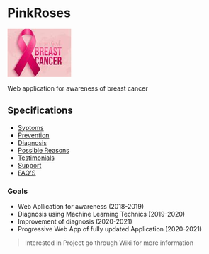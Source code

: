 # PinkRoses

![Breast Cancer](images/thumb_images.jpeg)

Web application for awareness of breast cancer


## Specifications

* [Syptoms](https://github.com/Saichethan/PinkRoses/wiki/Symptoms)
* [Prevention](https://github.com/Saichethan/PinkRoses/wiki/Prevention)
* [Diagnosis](https://github.com/Saichethan/PinkRoses/wiki/Diagnosis)
* [Possible Reasons](https://github.com/Saichethan/PinkRoses/wiki/Possible-Reasons)
* [Testimonials](https://github.com/Saichethan/PinkRoses/wiki/Testimonials)
* [Support](https://github.com/Saichethan/PinkRoses/wiki/Support)
* [FAQ'S](https://github.com/Saichethan/PinkRoses/wiki/FAQ'S)


### Goals

* Web Apllication for awareness (2018-2019)
* Diagnosis using Machine Learning Technics (2019-2020)
* Improvement of diagnosis (2020-2021)
* Progressive Web App of fully updated Application (2020-2021)


> Interested in Project go through Wiki for more information
